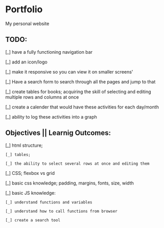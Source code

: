 # Portfolio
My personal website


## TODO:

[_] have a fully functioning navigation bar

[_] add an icon/logo

[_] make it responsive so you can view it on smaller screens'

[_] Have a search form to search through all the pages and jump to that

[_] create tables for books; acquiring the skill of selecting and editing 
    multiple rows and columns at once

[_] create a calender that would have these activities for each day/month

[_] ability to log these activities into a graph



## Objectives || Learnig Outcomes:

[_] html structure;

    [_] tables; 

    [_] the ability to select several rows at once and editing them



[_] CSS; flexbox vs grid

[_] basic css knowledge; padding, margins, fonts, size, width

[_] basic JS knowledge:

    [_] understand functions and variables

    [_] understand how to call functions from browser

    [_] create a search tool

